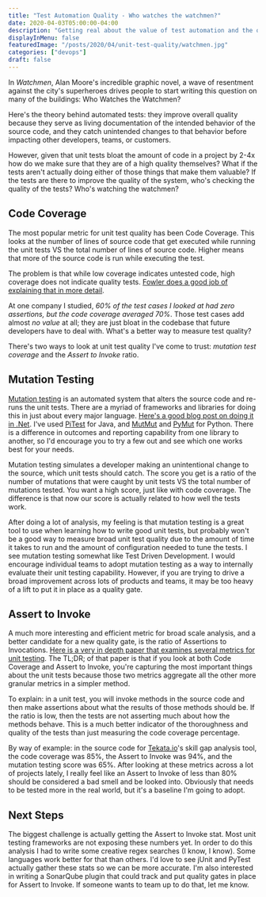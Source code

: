 ```yaml
---
title: "Test Automation Quality - Who watches the watchmen?"
date: 2020-04-03T05:00:00-04:00
description: "Getting real about the value of test automation and the quality of that code"
displayInMenu: false
featuredImage: "/posts/2020/04/unit-test-quality/watchmen.jpg"
categories: ["devops"]
draft: false
---
```

In _Watchmen_, Alan Moore's incredible graphic novel, a wave of resentment against the city's superheroes drives people to start writing this question on many of the buildings: Who Watches the Watchmen?

Here's the theory behind automated tests: they improve overall quality because they serve as living documentation of the intended behavior of the source code, and they catch unintended changes to that behavior before impacting other developers, teams, or customers.

However, given that unit tests bloat the amount of code in a project by 2-4x how do we make sure that they are of a high quality themselves?  What if the tests aren't actually doing either of those things that make them valuable?  If the tests are there to improve the quality of the system, who's checking the quality of the tests?  Who's watching the watchmen?

## Code Coverage
The most popular metric for unit test quality has been Code Coverage.  This looks at the number of lines of source code that get executed while running the unit tests VS the total number of lines of source code.  Higher means that more of the source code is run while executing the test.  

The problem is that while low coverage indicates untested code, high coverage does not indicate quality tests.  [Fowler does a good job of explaining that in more detail](https://martinfowler.com/bliki/TestCoverage.html).

At one company I studied, *60% of the test cases I looked at had zero assertions, but the code coverage averaged 70%*.  Those test cases add almost *no value* at all; they are just bloat in the codebase that future developers have to deal with.  What's a better way to measure test quality?

There's two ways to look at unit test quality I've come to trust: *mutation test coverage* and the *Assert to Invoke* ratio.

## Mutation Testing
[Mutation testing](https://en.wikipedia.org/wiki/Mutation_testing) is an automated system that alters the source code and re-runs the unit tests.  There are a myriad of frameworks and libraries for doing this in just about every major language.  [Here's a good blog post on doing it in .Net](https://opensource.com/article/19/9/mutation-testing-example-definition). I've used [PiTest](https://pitest.org/) for Java, and [MutMut](https://pypi.org/project/mutmut/) and [PyMut](https://pypi.org/project/pymut/) for Python.  There is a difference in outcomes and reporting capability from one library to another, so I'd encourage you to try a few out and see which one works best for your needs.

Mutation testing simulates a developer making an unintentional change to the source, which unit tests should catch.  The score you get is a ratio of the number of mutations that were caught by unit tests VS the total number of mutations tested.  You want a high score, just like with code coverage.  The difference is that now our score is actually related to how well the tests work.

After doing a lot of analysis, my feeling is that mutation testing is a great tool to use when learning how to write good unit tests, but probably won't be a good way to measure broad unit test quality due to the amount of time it takes to run and the amount of configuration needed to tune the tests.  I see mutation testing somewhat like Test Driven Development.  I would encourage individual teams to adopt mutation testing as a way to internally evaluate their unit testing capability.  However, if you are trying to drive a broad improvement across lots of products and teams, it may be too heavy of a lift to put it in place as a quality gate.

## Assert to Invoke
A much more interesting and efficient metric for broad scale analysis, and a better candidate for a new quality gate, is the ratio of Assertions to Invocations.  [Here is a very in depth paper that examines several metrics for unit testing](https://jserd.springeropen.com/articles/10.1186/s40411-014-0014-6).  The TL;DR; of that paper is that if you look at both Code Coverage and Assert to Invoke, you're capturing the most important things about the unit tests because those two metrics aggregate all the other more granular metrics in a simpler method.

To explain: in a unit test, you will invoke methods in the source code and then make assertions about what the results of those methods should be.  If the ratio is low, then the tests are not asserting much about how the methods behave.  This is a much better indicator of the thoroughness and quality of the tests than just measuring the code coverage percentage.

By way of example: in the source code for [Tekata.io](https://tekata.io)'s skill gap analysis tool, the code coverage was 85%, the Assert to Invoke was 94%, and the mutation testing score was 65%.  After looking at these metrics across a lot of projects lately, I really feel like an Assert to Invoke of less than 80% should be considered a bad smell and be looked into.  Obviously that needs to be tested more in the real world, but it's a baseline I'm going to adopt.

## Next Steps
The biggest challenge is actually getting the Assert to Invoke stat.  Most unit testing frameworks are not exposing these numbers yet.  In order to do this analysis I had to write some creative regex searches (I know, I know).  Some languages work better for that than others.  I'd love to see jUnit and PyTest actually gather these stats so we can be more accurate.  I'm also interested in writing a SonarQube plugin that could track and put quality gates in place for Assert to Invoke.  If someone wants to team up to do that, let me know.
